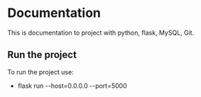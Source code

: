 # Documentation
This is documentation to project with python, flask, MySQL, Git.

## Run the project
To run the project use:
* flask run --host=0.0.0.0 --port=5000